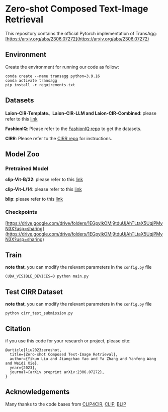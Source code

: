 # Zero-shot Composed Text-Image Retrieval

This repository contains the official Pytorch implementation of TransAgg: [https://arxiv.org/abs/2306.07272](https://arxiv.org/abs/2306.07272)

## Environment
Create the environment for running our code as follow:

```
conda create --name transagg python=3.9.16
conda activate transagg
pip install -r requirements.txt
```

## Datasets

**Laion-CIR-Template、Laion-CIR-LLM and Laion-CIR-Combined**: please refer to this [link](https://drive.google.com/drive/folders/1EGpylkOMj9tduUjAhTLtaX5UqjPMyN3X?usp=sharing)

**FashionIQ**: Please refer to the [FashionIQ repo](https://github.com/XiaoxiaoGuo/fashion-iq) to get the datasets.

**CIRR**: Please refer to the [CIRR repo](https://github.com/Cuberick-Orion/CIRR#download-cirr-dataset) for instructions.

## Model Zoo

### Pretrained Model

**clip-Vit-B/32**: please refer to this [link](https://openaipublic.azureedge.net/clip/models/40d365715913c9da98579312b702a82c18be219cc2a73407c4526f58eba950af/ViT-B-32.pt)

**clip-Vit-L/14**: please refer to this [link](https://openaipublic.azureedge.net/clip/models/b8cca3fd41ae0c99ba7e8951adf17d267cdb84cd88be6f7c2e0eca1737a03836/ViT-L-14.pt)

**blip**: please refer to this [link](https://storage.googleapis.com/sfr-vision-language-research/BLIP/models/model_base_retrieval_coco.pth)

### Checkpoints
[https://drive.google.com/drive/folders/1EGpylkOMj9tduUjAhTLtaX5UqjPMyN3X?usp=sharing](https://drive.google.com/drive/folders/1EGpylkOMj9tduUjAhTLtaX5UqjPMyN3X?usp=sharing)



## Train 
**note that**, you can modify the relevant parameters in the `config.py` file
```
CUDA_VISIBLE_DEVICES=0 python main.py
```

## Test CIRR Dataset
**note that**, you can modify the relevant parameters in the `config.py` file
```
python cirr_test_submission.py
```

## Citation
if you use this code for your research or project, please cite:

    @article{liu2023zeroshot,
      title={Zero-shot Composed Text-Image Retrieval}, 
      author={Yikun Liu and Jiangchao Yao and Ya Zhang and Yanfeng Wang and Weidi Xie},
      year={2023},
      journal={arXiv preprint arXiv:2306.07272},
    }


## Acknowledgements
Many thanks to the code bases from [CLIP4CIR](https://github.com/ABaldrati/CLIP4Cir), [CLIP](https://github.com/openai/CLIP), [BLIP](https://github.com/salesforce/BLIP)
